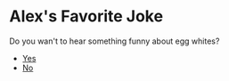 # Alex's Favorite Joke
 
  
    
Do you wan't to hear something funny about egg whites?
* [Yes](Page5.md) 
* [No](README.md) 